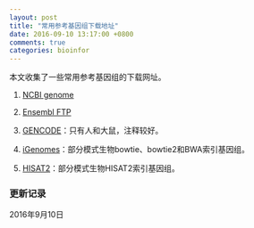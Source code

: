 ```yaml
---
layout: post
title: "常用参考基因组下载地址"
date: 2016-09-10 13:17:00 +0800
comments: true
categories: bioinfor
---
```


本文收集了一些常用参考基因组的下载网址。

1. [NCBI genome](https://www.ncbi.nlm.nih.gov/genome/) 

2. [Ensembl FTP](http://uswest.ensembl.org/info/data/ftp/index.html) 

3. [GENCODE](http://www.gencodegenes.org/)：只有人和大鼠，注释较好。

4. [iGenomes](http://support.illumina.com/sequencing/sequencing_software/igenome.html)：部分模式生物bowtie、bowtie2和BWA索引基因组。

<!--more-->

5. [HISAT2](https://ccb.jhu.edu/software/hisat2/index.shtml)：部分模式生物HISAT2索引基因组。




### 更新记录 ###

2016年9月10日




